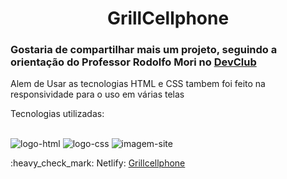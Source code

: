 <h1 align="center">GrillCellphone</h1>


<h3>Gostaria de compartilhar mais um projeto, seguindo a orientação do Professor Rodolfo Mori no <a href="https://rodolfomori.com.br/devclub">DevClub</a></h3>

<P>Alem de Usar as tecnologias HTML e CSS tambem foi feito na responsividade para o uso em várias telas</P>


<p>Tecnologias utilizadas:</p>
<br>
  <img src="https://img.shields.io/badge/HTML-239120?style=for-the-badge&logo=html5&logoColor=white" alt="logo-html">
  <img src="https://img.shields.io/badge/CSS-239120?&style=for-the-badge&logo=css3&logoColor=white" alt="logo-css">
 

  <img src="https://github.com/AlexeEdu/Projeto-GrilCellphone/blob/main/assets/sitegrill-cellphone.png?raw=true" alt="imagem-site">

  <p>:heavy_check_mark: Netlify: <a href="https://grillcellphone.netlify.app/">Grillcellphone</a></p>
